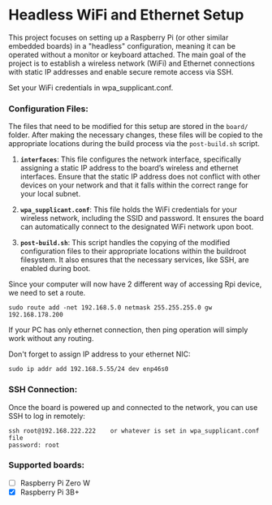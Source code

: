# Headless WiFi and Ethernet Setup

This project focuses on setting up a Raspberry Pi (or other similar embedded boards) in a "headless" configuration, meaning it can be operated without a monitor or keyboard attached. The main goal of the project is to establish a wireless network (WiFi) and Ethernet connections with static IP addresses and enable secure remote access via SSH.

Set your WiFi credentials in wpa_supplicant.conf.
### Configuration Files:
The files that need to be modified for this setup are stored in the `board/` folder. After making the necessary changes, these files will be copied to the appropriate locations during the build process via the `post-build.sh` script.

1. **`interfaces`**: This file configures the network interface, specifically assigning a static IP address to the board’s wireless and ethernet interfaces. Ensure that the static IP address does not conflict with other devices on your network and that it falls within the correct range for your local subnet.

2. **`wpa_supplicant.conf`**: This file holds the WiFi credentials for your wireless network, including the SSID and password. It ensures the board can automatically connect to the designated WiFi network upon boot.

3. **`post-build.sh`**: This script handles the copying of the modified configuration files to their appropriate locations within the buildroot filesystem. It also ensures that the necessary services, like SSH, are enabled during boot.

Since your computer will now have 2 different way of accessing Rpi device, we need to set a route.
```
sudo route add -net 192.168.5.0 netmask 255.255.255.0 gw 192.168.178.200
```

If your PC has only ethernet connection, then ping operation will simply work without any routing.

Don't forget to assign IP address to your ethernet NIC:
```
sudo ip addr add 192.168.5.55/24 dev enp46s0
```

### SSH Connection:
Once the board is powered up and connected to the network, you can use SSH to log in remotely:
```
ssh root@192.168.222.222    or whatever is set in wpa_supplicant.conf file
password: root
```

### Supported boards:
- [ ] Raspberry Pi Zero W
- [x] Raspberry Pi 3B+
